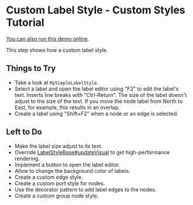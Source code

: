 <!--
 //////////////////////////////////////////////////////////////////////////////
 // @license
 // This demo file is part of yFiles for HTML 2.3.0.3.
 // Use is subject to license terms.
 //
 // Copyright (c) 2000-2020 by yWorks GmbH, Vor dem Kreuzberg 28,
 // 72070 Tuebingen, Germany. All rights reserved.
 //
 //////////////////////////////////////////////////////////////////////////////
-->
# Custom Label Style - Custom Styles Tutorial

[You can also run this demo online](https://live.yworks.com/demos/02-tutorial-custom-styles/10-custom-label-style/index.html).

This step shows how a custom label style.

## Things to Try

- Take a look at `MySimpleLabelStyle`.
- Select a label and open the label editor using "F2" to edit the label's text. Inserts line breaks with "Ctrl-Return". The size of the label doesn't adjust to the size of the text. If you move the node label from North to East, for example, this results in an overlap.
- Create a label using "Shift+F2" when a node or an edge is selected.

## Left to Do

- Make the label size adjust to its text.
- Override [LabelStyleBase#updateVisual](https://docs.yworks.com/yfileshtml/#/api/LabelStyleBase#updateVisual) to get high-performance rendering.
- Implement a button to open the label editor.
- Allow to change the background color of labels.
- Create a custom edge style.
- Create a custom port style for nodes.
- Use the decorator pattern to add label edges to the nodes.
- Create a custom group node style.

